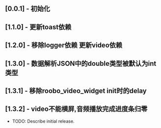 ## [0.0.1] - 初始化
## [1.1.0] - 更新toast依赖
## [1.2.0] - 移除logger依赖 更新video依赖
## [1.3.0] - 数据解析JSON中的double类型被默认为int类型
## [1.3.1] - 移除roobo_video_widget init时的delay
## [1.3.2] - video不能横屏,音频播放完成进度条归零
* TODO: Describe initial release.

